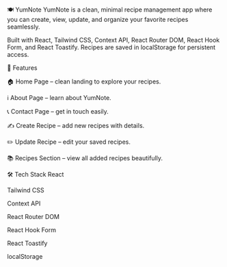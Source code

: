🍽️ YumNote
YumNote is a clean, minimal recipe management app where you can create, view, update, and organize your favorite recipes seamlessly.

Built with React, Tailwind CSS, Context API, React Router DOM, React Hook Form, and React Toastify. Recipes are saved in localStorage for persistent access.

🚀 Features

🏠 Home Page – clean landing to explore your recipes.

ℹ️ About Page – learn about YumNote.

📞 Contact Page – get in touch easily.

✍️ Create Recipe – add new recipes with details.

✏️ Update Recipe – edit your saved recipes.

📚 Recipes Section – view all added recipes beautifully.

🛠️ Tech Stack
React

Tailwind CSS

Context API

React Router DOM

React Hook Form

React Toastify

localStorage

